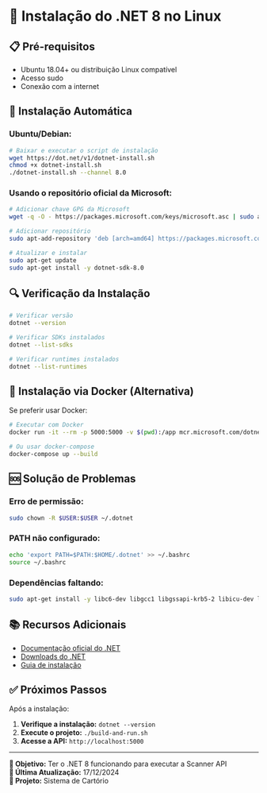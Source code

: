 # 🚀 Instalação do .NET 8 no Linux

## 📋 Pré-requisitos

- Ubuntu 18.04+ ou distribuição Linux compatível
- Acesso sudo
- Conexão com a internet

## 🔧 Instalação Automática

### **Ubuntu/Debian:**

```bash
# Baixar e executar o script de instalação
wget https://dot.net/v1/dotnet-install.sh
chmod +x dotnet-install.sh
./dotnet-install.sh --channel 8.0
```

### **Usando o repositório oficial da Microsoft:**

```bash
# Adicionar chave GPG da Microsoft
wget -q -O - https://packages.microsoft.com/keys/microsoft.asc | sudo apt-key add -

# Adicionar repositório
sudo apt-add-repository 'deb [arch=amd64] https://packages.microsoft.com/repos/microsoft-ubuntu-$(lsb_release -cs)-prod $(lsb_release -cs) main'

# Atualizar e instalar
sudo apt-get update
sudo apt-get install -y dotnet-sdk-8.0
```

## 🔍 Verificação da Instalação

```bash
# Verificar versão
dotnet --version

# Verificar SDKs instalados
dotnet --list-sdks

# Verificar runtimes instalados
dotnet --list-runtimes
```

## 🐳 Instalação via Docker (Alternativa)

Se preferir usar Docker:

```bash
# Executar com Docker
docker run -it --rm -p 5000:5000 -v $(pwd):/app mcr.microsoft.com/dotnet/sdk:8.0

# Ou usar docker-compose
docker-compose up --build
```

## 🆘 Solução de Problemas

### **Erro de permissão:**

```bash
sudo chown -R $USER:$USER ~/.dotnet
```

### **PATH não configurado:**

```bash
echo 'export PATH=$PATH:$HOME/.dotnet' >> ~/.bashrc
source ~/.bashrc
```

### **Dependências faltando:**

```bash
sudo apt-get install -y libc6-dev libgcc1 libgssapi-krb5-2 libicu-dev libssl-dev libstdc++6 zlib1g-dev
```

## 📚 Recursos Adicionais

- [Documentação oficial do .NET](https://docs.microsoft.com/dotnet/)
- [Downloads do .NET](https://dotnet.microsoft.com/download)
- [Guia de instalação](https://docs.microsoft.com/dotnet/core/install/)

## ✅ Próximos Passos

Após a instalação:

1. **Verifique a instalação:** `dotnet --version`
2. **Execute o projeto:** `./build-and-run.sh`
3. **Acesse a API:** `http://localhost:5000`

---

**🎯 Objetivo:** Ter o .NET 8 funcionando para executar a Scanner API  
**📅 Última Atualização:** 17/12/2024  
**🏢 Projeto:** Sistema de Cartório

